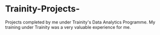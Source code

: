 # Trainity-Projects-
Projects completed by me under Trainity's Data Analytics Programme. My training under Trainity was a very valuable experience for me. 
